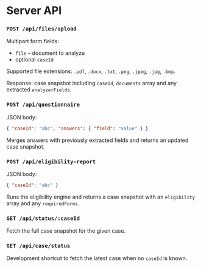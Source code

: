 # Server API

### `POST /api/files/upload`
Multipart form fields:
- `file` – document to analyze
- optional `caseId`

Supported file extensions: `.pdf`, `.docx`, `.txt`, `.png`, `.jpeg`, `.jpg`, `.bmp`.

Response: case snapshot including `caseId`, `documents` array and any extracted `analyzerFields`.

### `POST /api/questionnaire`
JSON body:
```json
{ "caseId": "abc", "answers": { "field": "value" } }
```
Merges answers with previously extracted fields and returns an updated case snapshot.

### `POST /api/eligibility-report`
JSON body:
```json
{ "caseId": "abc" }
```
Runs the eligibility engine and returns a case snapshot with an `eligibility` array and any `requiredForms`.

### `GET /api/status/:caseId`
Fetch the full case snapshot for the given case.

### `GET /api/case/status`
Development shortcut to fetch the latest case when no `caseId` is known.
